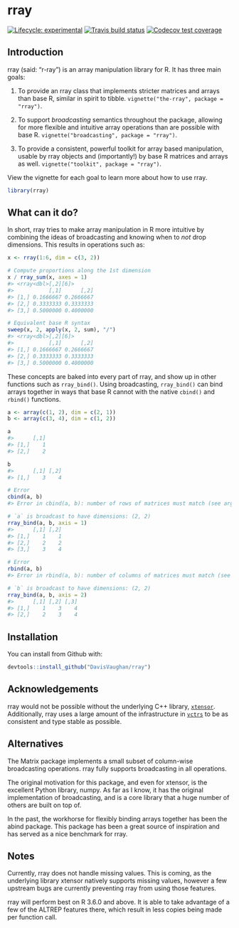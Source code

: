 
<!-- README.md is generated from README.Rmd. Please edit that file -->

# rray

<!-- badges: start -->

[![Lifecycle:
experimental](https://img.shields.io/badge/lifecycle-experimental-orange.svg)](https://www.tidyverse.org/lifecycle/#experimental)
[![Travis build
status](https://travis-ci.org/DavisVaughan/rray.svg?branch=master)](https://travis-ci.org/DavisVaughan/rray)
[![Codecov test
coverage](https://codecov.io/gh/DavisVaughan/rray/branch/master/graph/badge.svg)](https://codecov.io/gh/DavisVaughan/rray?branch=master)
<!-- badges: end -->

## Introduction

rray (said: “r-ray”) is an array manipulation library for R. It has
three main goals:

1)  To provide an rray class that implements stricter matrices and
    arrays than base R, similar in spirit to tibble.
    `vignette("the-rray", package = "rray")`.

2)  To support *broadcasting* semantics throughout the package, allowing
    for more flexible and intuitive array operations than are possible
    with base R. `vignette("broadcasting", package = "rray")`.

3)  To provide a consistent, powerful toolkit for array based
    manipulation, usable by rray objects and (importantly\!) by base R
    matrices and arrays as well. `vignette("toolkit", package =
    "rray")`.

View the vignette for each goal to learn more about how to use rray.

``` r
library(rray)
```

## What can it do?

In short, rray tries to make array manipulation in R more intuitive by
combining the ideas of broadcasting and knowing when to *not* drop
dimensions. This results in operations such as:

``` r
x <- rray(1:6, dim = c(3, 2))

# Compute proportions along the 1st dimension
x / rray_sum(x, axes = 1)
#> <rray<dbl>[,2][6]>
#>           [,1]      [,2]
#> [1,] 0.1666667 0.2666667
#> [2,] 0.3333333 0.3333333
#> [3,] 0.5000000 0.4000000

# Equivalent base R syntax
sweep(x, 2, apply(x, 2, sum), "/")
#> <rray<dbl>[,2][6]>
#>           [,1]      [,2]
#> [1,] 0.1666667 0.2666667
#> [2,] 0.3333333 0.3333333
#> [3,] 0.5000000 0.4000000
```

These concepts are baked into every part of rray, and show up in other
functions such as `rray_bind()`. Using broadcasting, `rray_bind()` can
bind arrays together in ways that base R cannot with the native
`cbind()` and `rbind()` functions.

``` r
a <- array(c(1, 2), dim = c(2, 1))
b <- array(c(3, 4), dim = c(1, 2))

a
#>      [,1]
#> [1,]    1
#> [2,]    2

b
#>      [,1] [,2]
#> [1,]    3    4

# Error
cbind(a, b)
#> Error in cbind(a, b): number of rows of matrices must match (see arg 2)

# `a` is broadcast to have dimensions: (2, 2)
rray_bind(a, b, axis = 1)
#>      [,1] [,2]
#> [1,]    1    1
#> [2,]    2    2
#> [3,]    3    4

# Error
rbind(a, b)
#> Error in rbind(a, b): number of columns of matrices must match (see arg 2)

# `b` is broadcast to have dimensions: (2, 2)
rray_bind(a, b, axis = 2)
#>      [,1] [,2] [,3]
#> [1,]    1    3    4
#> [2,]    2    3    4
```

## Installation

You can install from Github with:

``` r
devtools::install_github("DavisVaughan/rray")
```

## Acknowledgements

rray would not be possible without the underlying C++ library,
[`xtensor`](https://github.com/QuantStack/xtensor). Additionally, rray
uses a large amount of the infrastructure in
[`vctrs`](https://github.com/r-lib/vctrs) to be as consistent and type
stable as possible.

## Alternatives

The Matrix package implements a small subset of column-wise broadcasting
operations. rray fully supports broadcasting in all operations.

The original motivation for this package, and even for xtensor, is the
excellent Python library, numpy. As far as I know, it has the original
implementation of broadcasting, and is a core library that a huge number
of others are built on top of.

In the past, the workhorse for flexibly binding arrays together has been
the abind package. This package has been a great source of inspiration
and has served as a nice benchmark for rray.

## Notes

Currently, rray does not handle missing values. This is coming, as the
underlying library xtensor natively supports missing values, however a
few upstream bugs are currently preventing rray from using those
features.

rray will perform best on R 3.6.0 and above. It is able to take
advantage of a few of the ALTREP features there, which result in less
copies being made per function call.
